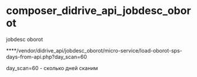 # composer_didrive_api_jobdesc_oborot
jobdesc oborot


****/vendor/didrive_api/jobdesc_oborot/micro-service/load-oborot-sps-days-from-api.php?day_scan=60

day_scan=60 - сколько дней сканим